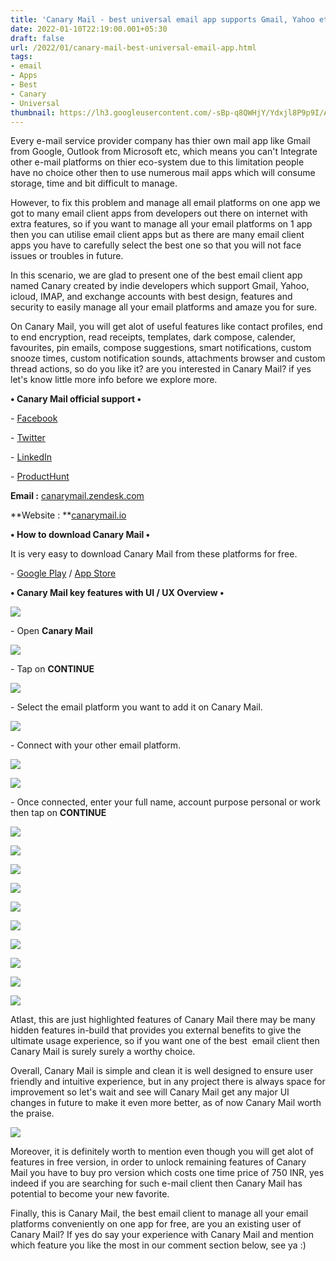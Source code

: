 ```yaml
---
title: 'Canary Mail - best universal email app supports Gmail, Yahoo etc.'
date: 2022-01-10T22:19:00.001+05:30
draft: false
url: /2022/01/canary-mail-best-universal-email-app.html
tags: 
- email
- Apps
- Best
- Canary
- Universal
thumbnail: https://lh3.googleusercontent.com/-sBp-q8QWHjY/Ydxjl8P9p9I/AAAAAAAAIb4/CCBDxJibwyAjau1b2_5YdQvhABOvKyOlQCNcBGAsYHQ/s1600/1641833363046786-0.png
---
```


  

Every e-mail service provider company has thier own mail app like Gmail from Google, Outlook from Microsoft etc, which means you can't Integrate other e-mail platforms on thier eco-system due to this limitation people have no choice other then to use numerous mail apps which will consume storage, time and bit difficult to manage. 

  

However, to fix this problem and manage all email platforms on one app we got to many email client apps from developers out there on internet with extra features, so if you want to manage all your email platforms on 1 app then you can utilise email client apps but as there are many email client apps you have to carefully select the best one so that you will not face issues or troubles in future.

  

In this scenario, we are glad to present one of the best email client app named Canary created by indie developers which support Gmail, Yahoo, icloud, IMAP, and exchange accounts with best design, features and security to easily manage all your email platforms and amaze you for sure.

  

On Canary Mail, you will get alot of useful features like contact profiles, end to end encryption, read receipts, templates, dark compose, calender, favourites, pin emails, compose suggestions, smart notifications, custom snooze times, custom notification sounds, attachments browser and custom thread actions, so do you like it? are you interested in Canary Mail? if yes let's know little more info before we explore more.

  

**• Canary Mail official support •**

\- [Facebook](https://www.facebook.com/canarymailapp)

\- [Twitter](https://twitter.com/CanaryMailApp)

\- [LinkedIn](https://www.linkedin.com/company/canary-mail/)

\- [ProductHunt](https://www.producthunt.com/posts/canary-mail-2)

  

**Email :** [canarymail.zendesk.com](mailto:support@canarymail.zendesk.com)

**Website : **[](http://canarymail.to)[canarymail.io](http://canarymail.io)  

  

**• How to download Canary Mail •**

It is very easy to download Canary Mail from these platforms for free.

  

\- [Google Play](https://play.google.com/store/apps/details?id=io.canarymail.android) / [App Store](https://apps.apple.com/us/app/canary-mail/id1236045954)

  

**• Canary Mail key features with UI / UX Overview •**

 **![](https://lh3.googleusercontent.com/-npKRTqARyhY/Ydxjk90kolI/AAAAAAAAIb0/4JVX4bnPrXEvinhrQVEiPHWS1JOMJYiJQCNcBGAsYHQ/s1600/1641833358931002-1.png)** 

\- Open **Canary Mail**

  

 ![](https://lh3.googleusercontent.com/-ZGdp6sOU-hU/Ydxjjxc1uPI/AAAAAAAAIbw/klVWsFmmjwsifyBfkxWjT_2tkfX6OZ9DgCNcBGAsYHQ/s1600/1641833354813207-2.png) 

  

\- Tap on **CONTINUE**

  

 ![](https://lh3.googleusercontent.com/-4BA-TVTJ0qM/Ydxji3JyNXI/AAAAAAAAIbs/AjdK5HFpzEc6hzBExBtErtKfTZOpL8EuQCNcBGAsYHQ/s1600/1641833350388001-3.png) 

  

\- Select the email platform you want to add it on Canary Mail.

  

 ![](https://lh3.googleusercontent.com/-F8GpqXVOgu0/Ydxjhr8E-bI/AAAAAAAAIbo/PGAZ4lsh_4IGxqFvLNkkUmd25KjKYM0SwCNcBGAsYHQ/s1600/1641833345461951-4.png) 

  

\- Connect with your other email platform.

  

 ![](https://lh3.googleusercontent.com/-sxvW0xM69p4/YdxjgapIc-I/AAAAAAAAIbk/rktFBi4Gp8EwCzW0tnZ6Se4psLpw1uVnwCNcBGAsYHQ/s1600/1641833340829490-5.png) 

  

 ![](https://lh3.googleusercontent.com/-NJuNl5qAW_A/YdxjfZRXW9I/AAAAAAAAIbg/JzxfKEXHAgIYgzoks8CkXj_72BugCuutQCNcBGAsYHQ/s1600/1641833336597149-6.png) 

  

\- Once connected, enter your full name, account purpose personal or work then tap on **CONTINUE**  

 **![](https://lh3.googleusercontent.com/-gySOprvQ7vk/YdxjeKnlnVI/AAAAAAAAIbc/mX8jFs8M51YUGR0fomrpWMkyjX7NUUw1gCNcBGAsYHQ/s1600/1641833332369711-7.png)** 

 **![](https://lh3.googleusercontent.com/-gFtuQsSE460/Ydxjc6YMGtI/AAAAAAAAIbY/VIdA-y1FrdYfAhYg_gL9HH4Yl-v0TQIgwCNcBGAsYHQ/s1600/1641833327257843-8.png)** 

 ![](https://lh3.googleusercontent.com/-HYE093-6fLs/Ydxjb4iTylI/AAAAAAAAIbU/P_C2lkDthQ0JN_gB3f8PUdh8ae9jG41wwCNcBGAsYHQ/s1600/1641833323586581-9.png) 

  

 ![](https://lh3.googleusercontent.com/-U3NJoTNJqbU/YdxjbCjeM8I/AAAAAAAAIbQ/uWzSm7Le0HUCo0s38eM1v5VGbsXqTRweQCNcBGAsYHQ/s1600/1641833319476058-10.png) 

  

 ![](https://lh3.googleusercontent.com/-bDuUYeseKNM/YdxjZ8V5LLI/AAAAAAAAIbM/yu9C5J6mhpoNKA6-22lJ-a2AbfpaeEu2gCNcBGAsYHQ/s1600/1641833315825192-11.png) 

  

 ![](https://lh3.googleusercontent.com/-kNNHRZbOoD0/YdxjZPBTjLI/AAAAAAAAIbI/Sm2lVW_wYhc1j8xd-lED7ei06QN4Iaa3QCNcBGAsYHQ/s1600/1641833311945324-12.png) 

  

 ![](https://lh3.googleusercontent.com/-9qnllWYfJ-k/YdxjYOq3uZI/AAAAAAAAIbE/twv4Zem2w1kPff2WU4MiBUA5ICLsV2wjACNcBGAsYHQ/s1600/1641833307932559-13.png) 

  

 ![](https://lh3.googleusercontent.com/-Q6K8C-luZs8/YdxjXA7Em1I/AAAAAAAAIbA/-KcjmDq5nhccEW-B1ZsA97drr9agCJc2wCNcBGAsYHQ/s1600/1641833303824970-14.png) 

  

 ![](https://lh3.googleusercontent.com/-PcVJLKge0XY/YdxjWKaibnI/AAAAAAAAIa8/CFnVpJUUJSAnLAzE_VP5X-21H-spJ5T9ACNcBGAsYHQ/s1600/1641833299519320-15.png) 

  

 ![](https://lh3.googleusercontent.com/-p4PJov9oFrM/YdxjU-kMQ-I/AAAAAAAAIa4/NXq4OZi1Z0oxu4k-x20yHMFwtcv7uFf3wCNcBGAsYHQ/s1600/1641833295674667-16.png) 

  

Atlast, this are just highlighted features of Canary Mail there may be many hidden features in-build that provides you external benefits to give the ultimate usage experience, so if you want one of the best  email client then Canary Mail is surely surely a worthy choice.  

  

Overall, Canary Mail is simple and clean it is well designed to ensure user friendly and intuitive experience, but in any project there is always space for improvement so let's wait and see will Canary Mail get any major UI changes in future to make it even more better, as of now Canary Mail worth the praise.

  

 ![](https://lh3.googleusercontent.com/-fR43IZMwI8o/YdxjT_NMyBI/AAAAAAAAIa0/uxT7mlyMuagnJDXtKa5HYGGTRSjanE4UwCNcBGAsYHQ/s1600/1641833290573050-17.png) 

  

Moreover, it is definitely worth to mention even though you will get alot of features in free version, in order to unlock remaining features of Canary Mail you have to buy pro version which costs one time price of 750 INR, yes indeed if you are searching for such e-mail client then Canary Mail has potential to become your new favorite.

  

Finally, this is Canary Mail, the best email client to manage all your email platforms conveniently on one app for free, are you an existing user of Canary Mail? If yes do say your experience with Canary Mail and mention which feature you like the most in our comment section below, see ya :)